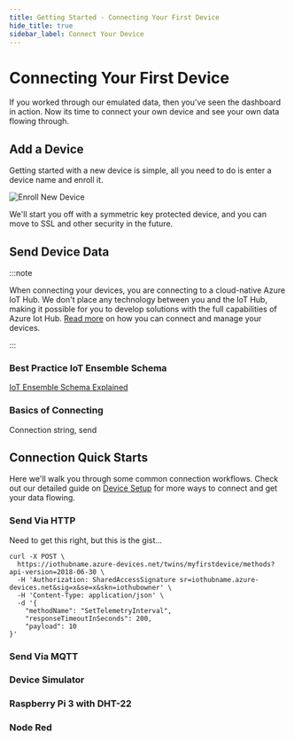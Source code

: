 ```yaml
---
title: Getting Started - Connecting Your First Device
hide_title: true
sidebar_label: Connect Your Device
---
```


# Connecting Your First Device

If you worked through our emulated data, then you've seen the dashboard in action.  Now its time to connect your own device and see your own data flowing through.

## Add a Device

Getting started with a new device is simple, all you need to do is enter a device name and enroll it.

![Enroll New Device](/img/screenshots/dashboard-enroll-device.png)

We'll start you off with a symmetric key protected device, and you can move to SSL and other security in the future.

## Send Device Data

:::note

When connecting your devices, you are connecting to a cloud-native Azure IoT Hub.  We don't place any technology between you and the IoT Hub, making it possible for you to develop solutions with the full capabilities of Azure Iot Hub.  [Read more](https://docs.microsoft.com/en-us/azure/iot-hub/quickstart-send-telemetry-cli) on how you can connect and manage your devices.

:::

### Best Practice IoT Ensemble Schema

[IoT Ensemble Schema Explained](developers/iot-best-practice-schema-explained)

### Basics of Connecting

Connection string, send

## Connection Quick Starts

Here we'll walk you through some common connection workflows.  Check out our detailed guide on [Device Setup](developers/device-setup-explained) for more ways to connect and get your data flowing.

### Send Via HTTP

Need to get this right, but this is the gist...

```cli
curl -X POST \
  https://iothubname.azure-devices.net/twins/myfirstdevice/methods?api-version=2018-06-30 \
  -H 'Authorization: SharedAccessSignature sr=iothubname.azure-devices.net&sig=x&se=x&skn=iothubowner' \
  -H 'Content-Type: application/json' \
  -d '{
    "methodName": "SetTelemetryInterval",
    "responseTimeoutInSeconds": 200,
    "payload": 10
}'
```

### Send Via MQTT

### Device Simulator

### Raspberry Pi 3 with DHT-22

### Node Red
